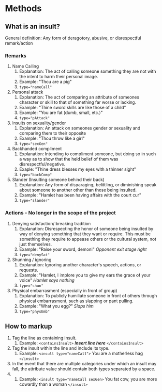 # Methods

## What is an insult?

General definition: Any form of deragotory, abusive, or disrespectful remark/action

### Remarks
1. Name Calling
    1. Explanation: The act of calling someone something they are not with the intent to harm their personal image.
    1. Example: "Thou are a pig"
    1. `type="nameCall"`
1. Personal attack
    1. Explanation: The act of comparing an attribute of someones character or skill to that of something far worse or lacking.
    1. Example: "Thine sword skills are like those of a child"
    1. Example: "You are fat (dumb, small, etc.)"
    1. `type="pAttack"`
1. Insults on sexuality/gender
    1. Explanation: An attack on someones gender or sexuality and comparing them to their opposite
    1. Example: "Thou throw like a girl"
    1. `type="sexGen"`
1. Backhanded compliment
    1. Explanation: Intending to compliment someone, but doing so in such a way as to show that the held belief of them was disrespectful/negative.
    1. Exaple: "Thine dress blesses my eyes with a thinner sight"
    1. `type="backComp"`
1. Slander (Insulting someone behind their back)
    1. Explanation: Any form of disparaging, belittling, or diminishing speak about someone to another other than those being insulted.
    1. Example: "Hamlet has been having affairs with the court cur"
    1. `type="slander"`

### Actions - No longer in the scope of the project
1. Denying satisfaction/ breaking tradition
    1. Explanation: Disrespecting the honor of someone being insulted by way of denying something that they want or require. This must be something they require to appease others or the cultural system, not just themselves.
    1. Example: "Raise your sword, demon!" *Opponent exit stage right*
    1. `type="denySat"`
1. Shunning / ignoring
    1. Explanation: Ignoring another character's speech, actions, or requests.
    1. Example: "Hamlet, I implore you to give my ears the grace of your voice" *Hamlet says nothing*
    1. `type="shun"`
1. Physical embarrasment (especially in front of group)
    1. Explanation: To publicly humiliate someone in front of others through physical embarrasment, such as slapping or pant pulling.
    1. Example: "What you egg?" *Slaps him*
    1. `type="physEmb"`

## How to markup

1. Tag the line as containing insult.
    1. Example: `<containsInsult>` __*Insert line here*__ `</containsInsult>`
1. Tag the insult within the line and include its type.
    1. Example: `<insult type="nameCall">` You are a motherless hag `</insult>`
1. In the event that there are multiple categories under which an insult may fall, the attribute value should contain both types separated by a space.
1.  1. Example: `<insult type="nameCall sexGen>` You fat cow, you are more cowardly than a woman `</insult>`
